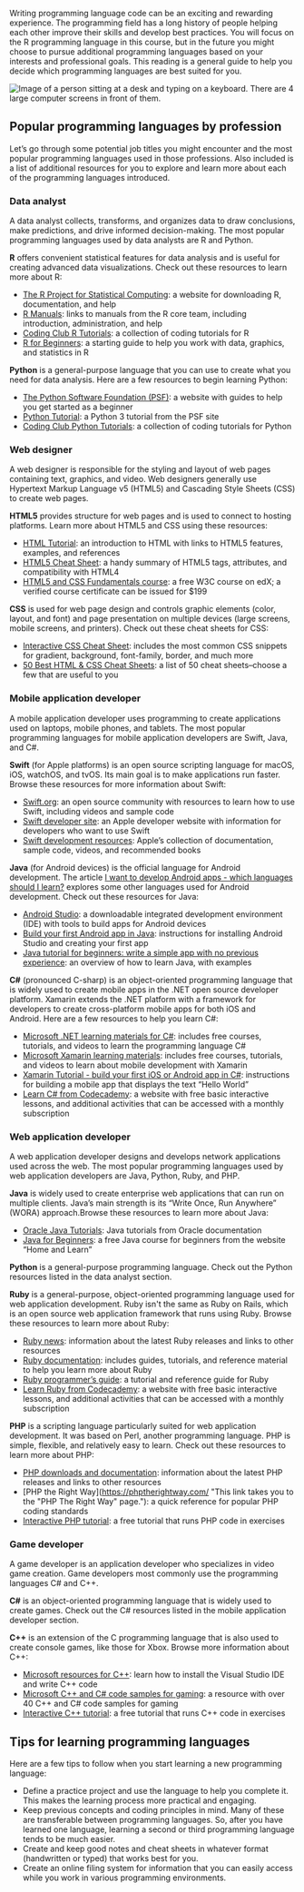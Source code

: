 
Writing programming language code can be an exciting and rewarding experience. The programming field has a long history of people helping each other improve their skills and develop best practices. You will focus on the R programming language in this course, but in the future you might choose to pursue additional programming languages based on your interests and professional goals. This reading is a general guide to help you decide which programming languages are best suited for you.

![Image of a person sitting at a desk and typing on a keyboard. There are 4 large computer screens in front of them.](https://d3c33hcgiwev3.cloudfront.net/imageAssetProxy.v1/rSmouYuXTv2pqLmLl1799Q_066fd98714e24f1e91522e87536cae58_Screen-Shot-2021-03-04-at-10.13.34-AM.png?expiry=1628985600000&hmac=omVfFVvOYWBkFvhcRHFMjAchvRwNRxIgbcKv1L2tW38)

## Popular programming languages by profession 

Let’s go through some potential job titles you might encounter and the most popular programming languages used in those professions. Also included is a list of additional resources for you to explore and learn more about each of the programming languages introduced.

### **Data analyst**

A data analyst collects, transforms, and organizes data to draw conclusions, make predictions, and drive informed decision-making. The most popular programming languages used by data analysts are R and Python. 

**R** offers convenient statistical features for data analysis and is useful for creating advanced data visualizations. Check out these resources to learn more about R:

-   [The R Project for Statistical Computing](https://www.r-project.org/ "This link takes you to the R Project home page."): a website for downloading R, documentation, and help
-   [R Manuals](https://cran.r-project.org/manuals.html "This link takes you to the R manuals from the R core team."): links to manuals from the R core team, including introduction, administration, and help
-   [Coding Club R Tutorials](https://ourcodingclub.github.io/tutorials.html "This link takes you to R tutorials from the Coding Club."): a collection of coding tutorials for R
-   [R for Beginners](https://cran.r-project.org/doc/contrib/Paradis-rdebuts_en.pdf "This link takes you to a downloadable R for Beginners guide."): a starting guide to help you work with data, graphics, and statistics in R

**Python** is a general-purpose language that you can use to create what you need for data analysis. Here are a few resources to begin learning Python:

-   [The Python Software Foundation (PSF)](https://www.python.org/about/gettingstarted/ "This link takes you the Python Software Foundation's Getting Started resources."): a website with guides to help you get started as a beginner 
-   [Python Tutorial](https://docs.python.org/3/tutorial/ "This link takes you to the Python Software Foundation's Python Tutorial."): a Python 3 tutorial from the PSF site
-   [Coding Club Python Tutorials](https://ourcodingclub.github.io/tutorials.html "This link takes you to Python tutorials from the Coding Club."): a collection of coding tutorials for Python

### **Web designer**

A web designer is responsible for the styling and layout of web pages containing text, graphics, and video. Web designers generally use Hypertext Markup Language v5 (HTML5) and Cascading Style Sheets (CSS) to create web pages. 

**HTML5** provides structure for web pages and is used to connect to hosting platforms. Learn more about HTML5 and CSS using these resources:

-   [HTML Tutorial](https://www.tutorialrepublic.com/html-tutorial/ "This link takes you to Tutorial Republic's basic and advanced HTML tutorials."): an introduction to HTML with links to HTML5 features, examples, and references
-   [HTML5 Cheat Sheet](https://www.wpkube.com/html5-cheat-sheet/ "This link takes you to an HTML5 cheat sheet."): a handy summary of HTML5 tags, attributes, and compatibility with HTML4
-   [HTML5 and CSS Fundamentals course](https://www.edx.org/course/html5-and-css-fundamentals "This link takes you to an edX HTML5 and CSS Fundamentals course."): a free W3C course on edX; a verified course certificate can be issued for $199 

**CSS** is used for web page design and controls graphic elements (color, layout, and font) and page presentation on multiple devices (large screens, mobile screens, and printers). Check out these cheat sheets for CSS:

-   [Interactive CSS Cheat Sheet](https://htmlcheatsheet.com/css/ "This link takes you to a CSS cheat sheet."): includes the most common CSS snippets for gradient, background, font-family, border, and much more
-   [50 Best HTML & CSS Cheat Sheets](https://sharethis.com/best-practices/2020/02/best-html-and-css-cheat-sheets/ "This link takes you to a list of top 50 HTML and CSS cheat sheets."): a list of 50 cheat sheets–choose a few that are useful to you

### **Mobile application developer**

A mobile application developer uses programming to create applications used on laptops, mobile phones, and tablets. The most popular programming languages for mobile application developers are Swift, Java, and C#.

**Swift** (for Apple platforms) is an open source scripting language for macOS, iOS, watchOS, and tvOS. Its main goal is to make applications run faster. Browse these resources for more information about Swift:

-   [Swift.org](https://swift.org/about/ "This link takes you to the Swift.org home page."): an open source community with resources to learn how to use Swift, including videos and sample code
-   [Swift developer site](https://developer.apple.com/swift/ "This link takes you to Apple's Swift developer web site."): an Apple developer website with information for developers who want to use Swift 
-   [Swift development resources](https://developer.apple.com/swift/resources/ "This link takes you to Apple's resources for Swift developers."): Apple’s collection of documentation, sample code, videos, and recommended books 

**Java** (for Android devices) is the official language for Android development. The article [I want to develop Android apps - which languages should I learn?](https://www.androidauthority.com/develop-android-apps-languages-learn-391008/ "This link takes you to an article that describes languages for Android development.") explores some other languages used for Android development. Check out these resources for Java:

-   [Android Studio](https://developer.android.com/studio "This link takes you to the Android Studio home page."): a downloadable integrated development environment (IDE) with tools to build apps for Android devices
-   [Build your first Android app in Java](https://developer.android.com/codelabs/build-your-first-android-app#1 "This link takes you to a tutorial to build a Java app for Android."): instructions for installing Android Studio and creating your first app
-   [Java tutorial for beginners: write a simple app with no previous experience](https://www.androidauthority.com/java-tutorial-for-beginners-write-a-simple-app-with-no-previous-experience-1121975/ "This link takes you to an Android Authority tutorial for Java."): an overview of how to learn Java, with examples

**C#** (pronounced C-sharp) is an object-oriented programming language that is widely used to create mobile apps in the .NET open source developer platform. Xamarin extends the .NET platform with a framework for developers to create cross-platform mobile apps for both iOS and Android. Here are a few resources to help you learn C#:

-   [Microsoft .NET learning materials for C#](https://dotnet.microsoft.com/learn/csharp "This link takes you to Microsoft .NET videos for learning C#."): includes free courses, tutorials, and videos to learn the programming language C#
-   [Microsoft Xamarin learning materials](https://dotnet.microsoft.com/learn/xamarin "This link takes you to Microsoft videos on using the Xamarin framework to create mobile apps."): includes free courses, tutorials, and videos to learn about mobile development with Xamarin
-   [Xamarin Tutorial - build your first iOS or Android app in C#](https://dotnet.microsoft.com/learn/xamarin/hello-world-tutorial/intro "This link takes you to a Microsoft tutorial on building an Android app in C#."): instructions for building a mobile app that displays the text “Hello World”
-   [Learn C# from Codecademy](https://www.codecademy.com/learn/learn-c-sharp "This link takes you to a Codecademy course for C#."): a website with free basic interactive lessons, and additional activities that can be accessed with a monthly subscription

### **Web application developer**

A web application developer designs and develops network applications used across the web. The most popular programming languages used by web application developers are Java, Python, Ruby, and PHP.

**Java** is widely used to create enterprise web applications that can run on multiple clients. Java’s main strength is its “Write Once, Run Anywhere” (WORA) approach.Browse these resources to learn more about Java:

-   [Oracle Java Tutorials](https://docs.oracle.com/javase/tutorial/ "This link takes you to Oracle's Java tutorials."): Java tutorials from Oracle documentation
-   [Java for Beginners](https://www.homeandlearn.co.uk/java/java.html "This link takes you to a free Java course from Home and Learn."): a free Java course for beginners from the website “Home and Learn”

**Python** is a general-purpose programming language. Check out the Python resources listed in the data analyst section.

**Ruby** is a general-purpose, object-oriented programming language used for web application development. Ruby isn't the same as Ruby on Rails, which is an open source web application framework that runs using Ruby. Browse these resources to learn more about Ruby: 

-   [Ruby news](http://ruby-doc.org/ "This link takes you to the Ruby-Doc.org home page."): information about the latest Ruby releases and links to other resources
-   [Ruby documentation](http://www.ruby-lang.org/en/documentation/ "This link takes you to the Ruby documentation from ruby-lang.org."): includes guides, tutorials, and reference material to help you learn more about Ruby
-   [Ruby programmer’s guide](http://ruby-doc.com/docs/ProgrammingRuby/ "This link takes you to a Ruby programmer's guide from Ruby-Doc.org."): a tutorial and reference guide for Ruby
-   [Learn Ruby from Codecademy](https://www.codecademy.com/learn/learn-ruby "This link takes you to a Codecademy course for Ruby."): a website with free basic interactive lessons, and additional activities that can be accessed with a monthly subscription

**PHP** is a scripting language particularly suited for web application development. It was based on Perl, another programming language. PHP is simple, flexible, and relatively easy to learn. Check out these resources to learn more about PHP:

-   [PHP downloads and documentation](https://www.php.net/ "This link takes you to the php.net home page."): information about the latest PHP releases and links to other resources
-   [PHP the Right Way](https://phptherightway.com/ "This link takes you to the "PHP The Right Way" page."): a quick reference for popular PHP coding standards
-   [Interactive PHP tutorial](https://www.learn-php.org/ "This link takes you to learn-php.org's PHP tutorial."): a free tutorial that runs PHP code in exercises

### **Game developer**

A game developer is an application developer who specializes in video game creation. Game developers most commonly use the programming languages C# and C++.

**C#** is an object-oriented programming language that is widely used to create games. Check out the C# resources listed in the mobile application developer section.

**C++** is an extension of the C programming language that is also used to create console games, like those for Xbox. Browse more information about C++:

-   [Microsoft resources for C++](https://docs.microsoft.com/en-us/cpp/?view=msvc-160 "This link takes you to Microsoft's C++ documentation."): learn how to install the Visual Studio IDE and write C++ code
-   [Microsoft C++ and C# code samples for gaming](https://docs.microsoft.com/en-us/samples/browse/?languages=cpp&terms=gaming "This link takes you to Microsoft C++ and C# code samples for gaming."): a resource with over 40 C++ and C# code samples for gaming 
-   [Interactive C++ tutorial](https://www.learn-cpp.org/ "This link takes you to learn-cpp.org's tutorial on C++."): a free tutorial that runs C++ code in exercises

## Tips for learning programming languages

Here are a few tips to follow when you start learning a new programming language:

-   Define a practice project and use the language to help you complete it. This makes the learning process more practical and engaging.  
-   Keep previous concepts and coding principles in mind. Many of these are transferable between programming languages. So, after you have learned one language, learning a second or third programming language tends to be much easier. 
-   Create and keep good notes and cheat sheets in whatever format (handwritten or typed) that works best for you.
-   Create an online filing system for information that you can easily access while you work in various programming environments.